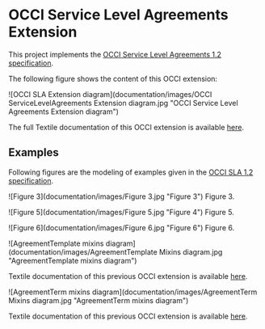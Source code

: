 # OCCI Service Level Agreements Extension

This project implements the [OCCI Service Level Agreements 1.2 specification](https://redmine.ogf.org/attachments/224/slas.pdf).

The following figure shows the content of this OCCI extension:

![OCCI SLA Extension diagram](documentation/images/OCCI ServiceLevelAgreements Extension diagram.jpg "OCCI Service Level Agreements Extension diagram")

The full Textile documentation of this OCCI extension is available [here](documentation/textile/ServiceLevelAgreements.textile).

## Examples

Following figures are the modeling of examples given in the [OCCI SLA 1.2 specification](https://redmine.ogf.org/attachments/224/slas.pdf).

![Figure 3](documentation/images/Figure 3.jpg "Figure 3")
Figure 3.

![Figure 5](documentation/images/Figure 5.jpg "Figure 4")
Figure 5.

![Figure 6](documentation/images/Figure 6.jpg "Figure 6")
Figure 6.

![AgreementTemplate mixins diagram](documentation/images/AgreementTemplate Mixins diagram.jpg "AgreementTemplate mixins diagram")

Textile documentation of this previous OCCI extension is available [here](documentation/textile/templates.textile).

![AgreementTerm mixins diagram](documentation/images/AgreementTerm Mixins diagram.jpg "AgreementTerm mixins diagram")

Textile documentation of this previous OCCI extension is available [here](documentation/textile/terms.textile).
